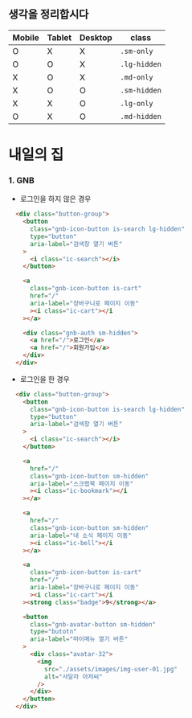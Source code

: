 ## 생각을 정리합시다

| Mobile | Tablet | Desktop | class
| --- | --- | --- | --- |
| O | X | X | `.sm-only` |
| O | O | X | `.lg-hidden` |
| X | O | X | `.md-only` |
| X | O | O | `.sm-hidden` |
| X | X | O | `.lg-only` |
| O | X | O | `.md-hidden` |

# 내일의 집

### 1. GNB

* 로그인을 하지 않은 경우

```html
  <div class="button-group">
    <button
      class="gnb-icon-button is-search lg-hidden"
      type="button"
      aria-label="검색창 열기 버튼"
    >
      <i class="ic-search"></i>
    </button>

    <a
      class="gnb-icon-button is-cart"
      href="/"
      aria-label="장바구니로 페이지 이동"
      ><i class="ic-cart"></i
    ></a>

    <div class="gnb-auth sm-hidden">
      <a href="/">로그인</a>
      <a href="/">회원가입</a>
    </div>
  </div>
```

* 로그인을 한 경우

```html
  <div class="button-group">
    <button
      class="gnb-icon-button is-search lg-hidden"
      type="button"
      aria-label="검색창 열기 버튼"
    >
      <i class="ic-search"></i>
    </button>

    <a
      href="/"
      class="gnb-icon-button sm-hidden"
      aria-label="스크랩북 페이지 이동"
      ><i class="ic-bookmark"></i
    ></a>

    <a
      href="/"
      class="gnb-icon-button sm-hidden"
      aria-label="내 소식 페이지 이동"
      ><i class="ic-bell"></i
    ></a>

    <a
      class="gnb-icon-button is-cart"
      href="/"
      aria-label="장바구니로 페이지 이동"
      ><i class="ic-cart"></i
    ><strong class="badge">9</strong></a>

    <button
      class="gnb-avatar-button sm-hidden"
      type="butotn"
      aria-label="마이메뉴 열기 버튼"
    >
      <div class="avatar-32">
        <img
          src="./assets/images/img-user-01.jpg"
          alt="사달라 아저씨"
        />
      </div>
    </button>
  </div>

```